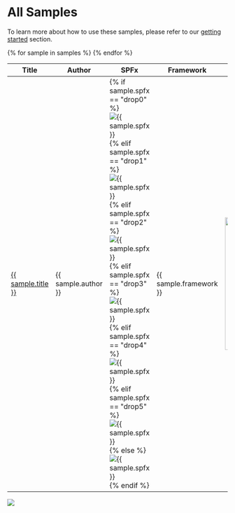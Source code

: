 # All Samples

To learn more about how to use these samples, please refer to our [getting started](../gettingstarted/index.md) section.

<table id="samplestable">
    <thead>
        <tr>
            <th>Title</th>
            <th>Author</th>
            <th>SPFx</th>
            <th>Framework</th>
            <!-- <th>Modified</th> -->
            <th>Preview</th>
        </tr>
    </thead>
<tbody>
    {% for sample in samples %}
    <tr>
        <td><a href="{{ sample.url }}" target="_blank" title="{{sample.summary}}">{{ sample.title }}</a></td>
        <td>{{ sample.author }}</td>
        <td>
        {% if sample.spfx == "drop0" %}
            <img src="https://img.shields.io/badge/drop-{{ sample.spfx }}-red.svg" alt="{{ sample.spfx }}"/>
        {% elif sample.spfx == "drop1" %}
            <img src="https://img.shields.io/badge/drop-{{ sample.spfx }}-red.svg" alt="{{ sample.spfx }}"/>
        {% elif sample.spfx == "drop2" %}
            <img src="https://img.shields.io/badge/drop-{{ sample.spfx }}-red.svg" alt="{{ sample.spfx }}"/>
        {% elif sample.spfx == "drop3" %}
            <img src="https://img.shields.io/badge/drop-{{ sample.spfx }}-red.svg" alt="{{ sample.spfx }}"/>
        {% elif sample.spfx == "drop4" %}
            <img src="https://img.shields.io/badge/drop-{{ sample.spfx }}-red.svg" alt="{{ sample.spfx }}"/>
        {% elif sample.spfx == "drop5" %}
            <img src="https://img.shields.io/badge/drop-{{ sample.spfx }}-red.svg" alt="{{ sample.spfx }}"/>
        {% else %}
            <img src="https://img.shields.io/badge/drop-{{ sample.spfx }}-green.svg" alt="{{ sample.spfx }}"/>
        {% endif %}
        <td>{{ sample.framework }}</td>
        <!-- <td>{{ sample.modifiedtext }}</td> -->
        <td><div class="sample-img">
      <a class="sample-link"
        href="{{sample.url}}"
        title="{{sample.title}}">
        <picture>
          <img src="../../img/thumbnails/sm/{{ sample.name }}.png" width="302" alt="{{sample.name}}" data-fullsize="{{sample.thumbnail}}" data-orig="../../img/thumbnails/sm/{{ sample.name }}.png"/>
        </picture>
      </a>
    </div></td>
    </tr>
    {% endfor %}
    </tbody>
</table>

<img src="https://telemetry.sharepointpnp.com/sp-dev-fx-webparts/docs/samples/all" />